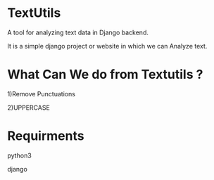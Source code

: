 # TextUtils
A tool for analyzing text data in Django backend. 

It is a simple django project or website in which we can Analyze text.

# What Can We do from Textutils ?
1)Remove Punctuations

2)UPPERCASE

# Requirments
python3

django
